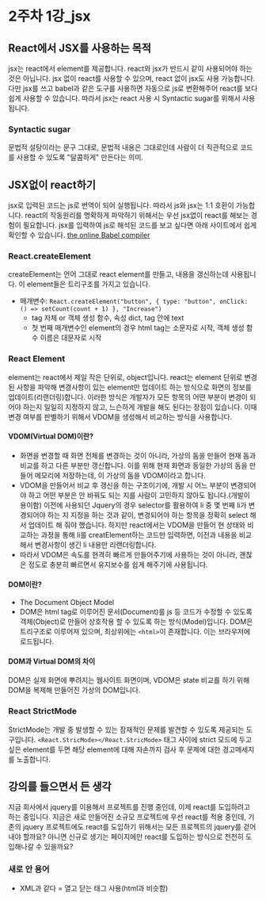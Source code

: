 # 2주차 1강_jsx

## React에서 JSX를 사용하는 목적

jsx는 react에서 element를 제공합니다. react와 jsx가 반드시 같이 사용되어야 하는 것은 아닙니다. jsx 없이 react를 사용할 수 있으며, react 없이 jsx도 사용 가능합니다. 다만 jsx를 쓰고 babel과 같은 도구를 사용하면 자동으로 js로 변환해주어 react를 보다 쉽게 사용할 수 있습니다. 따라서 jsx는 react 사용 시 Syntactic sugar를 위해서 사용됩니다.

### Syntactic sugar

문법적 설탕이라는 문구 그대로, 문법적 내용은 그대로인데 사람이 더 직관적으로 코드를 사용할 수 있도록 "달콤하게" 만든다는 의미.

## JSX없이 react하기

jsx로 입력된 코드는 js로 번역이 되어 실행됩니다. 따라서 js와 jsx는 1:1 호환이 가능합니다. react의 작동원리를 명확하게 파악하기 위해서는 우선 jsx없이 react를 해보는 경험이 필요합니다. jsx를 입력하여 js로 해석된 코드를 보고 싶다면 아래 사이트에서 쉽게 확인할 수 있습니다.
[the online Babel compiler](https://babeljs.io/repl/#?presets=react&code_lz=GYVwdgxgLglg9mABACwKYBt1wBQEpEDeAUIogE6pQhlIA8AJjAG4B8AEhlogO5xnr0AhLQD0jVgG4iAXyJA)

### React.createElement

createElement는 언어 그대로 react element를 만들고, 내용을 갱신하는데 사용됩니다. 이 element들은 트리구조를 가지고 있습니다.

- 매개변수: `React.createElement("button", { type: "button", onClick: () => setCount(count + 1) }, "Increase")`
  - tag 자체 or 객체 생성 함수, 속성 dict, tag 안에 text
  - 첫 번째 매개변수인 element의 경우 html tag는 소문자로 시작, 객체 생성 함수 이름은 대문자로 시작

### React Element

element는 react에서 제일 작은 단위로, object입니다. react는 element 단위로 변경된 사항을 파악해 변경사항이 있는 element만 업데이트 하는 방식으로 화면의 정보를 업데이트(리랜더링)합니다. 이러한 방식은 개발자가 모든 항목의 어떤 부분이 변경이 되어야 하는지 일일히 지정하지 않고, 느슨하게 개발을 해도 된다는 장점이 있습니다. 이때 변경 여부를 판별하기 위해서 VDOM을 생성해서 비교하는 방식을 사용합니다.

#### VDOM(Virtual DOM)이란?

- 화면을 변경할 때 화면 전체를 변경하는 것이 아니라, 가상의 돔을 만들어 현재 돔과 비교를 하고 다른 부분만 갱신합니다. 이를 위해 현재 화면과 동일한 가상의 돔을 만들어 메모리에 저장하는데, 이 가상의 돔을 VDOM이라고 합니다.
- VDOM을 만들어서 비교 후 갱신을 하는 구조이기에, 개발 시 어느 부분이 변경되어야 하고 어떤 부분은 안 바꿔도 되는 지를 사람이 고민하지 않아도 됩니다.(개발이 용이함) 이전에 사용되던 Jquery의 경우 selector를 활용하여 li 중 몇 번째 li가 변경되어야 하는 지 지정을 하는 것과 같이, 변경되어야 하는 항목을 정확히 select 해서 업데이트 해 줘야 했습니다. 하지만 react에서는 VDOM을 만들어 현 상태와 비교하는 과정을 통해 li를 creatElement하는 코드만 입력하면, 이전과 내용을 비교해서 변경사항이 생긴 li 내용만 리랜더링합니다.
- 따라서 VDOM은 속도를 현격히 빠르게 만들어주기에 사용하는 것이 아니라, 괜찮은 정도로 충분히 빠르면서 유지보수를 쉽게 해주기에 사용됩니다.

#### DOM이란?

- The Document Object Model
- DOM은 html tag로 이루어진 문서(Document)를 js 등 코드가 수정할 수 있도록 객체(Object)로 만들어 상호작용 할 수 있도록 하는 방식(Model)입니다. DOM은 트리구조로 이루어져 있으며, 최상위에는 `<html>`이 존재합니다. 이는 브라우저에 로드됩니다.

#### DOM과 Virtual DOM의 차이

DOM은 실제 화면에 뿌려지는 웹사이트 화면이며, VDOM은 state 비교를 하기 위해 DOM을 복제해 만들어진 가상의 DOM입니다.

### React StrictMode

StrictMode는 개발 중 발생할 수 있는 잠재적인 문제를 발견할 수 있도록 제공되는 도구입니다. `<React.StricMode></React.StricMode>` 태그 사이에 strict 모드에 두고 싶은 element를 두면 해당 element에 대해 자손까지 검사 후 문제에 대한 경고메세지를 노출합니다.

## 강의를 들으면서 든 생각

지금 회사에서 jquery를 이용해서 프로젝트를 진행 중인데, 이제 react를 도입하려고 하는 중입니다. 지금은 새로 만들어진 소규모 프로젝트에 우선 react를 적용 중인데, 기존의 jquery 프로젝트에도 react를 도입하기 위해서는 모든 프로젝트의 jquery를 걷어내야 할까요? 아니면 신규로 생기는 페이지에만 react를 도입하는 방식으로 천천히 도입해나갈 수 있을까요?

### 새로 안 용어

- XML과 같다 = 열고 닫는 태그 사용(html과 비슷함)